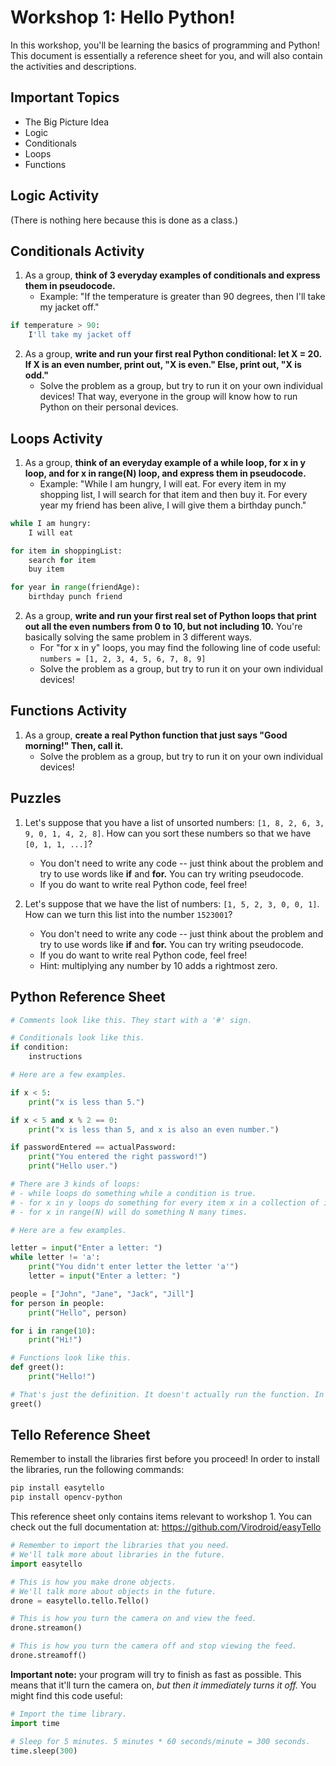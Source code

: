 # Workshop 1: Hello Python!

In this workshop, you'll be learning the basics of programming and Python! This document is essentially a reference sheet for you, and will also contain the activities and descriptions.

## Important Topics

- The Big Picture Idea
- Logic
- Conditionals
- Loops
- Functions

## Logic Activity

(There is nothing here because this is done as a class.)

## Conditionals Activity

1. As a group, **think of 3 everyday examples of conditionals and express them in pseudocode.**
   - Example: "If the temperature is greater than 90 degrees, then I'll take my jacket off."
```python
if temperature > 90:
	I'll take my jacket off
```

2. As a group, **write and run your first real Python conditional: let X = 20. If X is an even number, print out, "X is even." Else, print out, "X is odd."**
   - Solve the problem as a group, but try to run it on your own individual devices! That way, everyone in the group will know how to run Python on their personal devices.

## Loops Activity

1. As a group, **think of an everyday example of a while loop, for x in y loop, and for x in range(N) loop, and express them in pseudocode.**
   - Example: "While I am hungry, I will eat. For every item in my shopping list, I will search for that item and then buy it. For every year my friend has been alive, I will give them a birthday punch."
```python
while I am hungry:
	I will eat

for item in shoppingList:
	search for item
	buy item

for year in range(friendAge):
	birthday punch friend
```

2. As a group, **write and run your first real set of Python loops that print out all the even numbers from 0 to 10, but not including 10.** You're basically solving the same problem in 3 different ways.
   - For "for x in y" loops, you may find the following line of code useful: `numbers = [1, 2, 3, 4, 5, 6, 7, 8, 9]`
   - Solve the problem as a group, but try to run it on your own individual devices!

## Functions Activity

1. As a group, **create a real Python function that just says "Good morning!" Then, call it.**
   - Solve the problem as a group, but try to run it on your own individual devices!

## Puzzles

1. Let's suppose that you have a list of unsorted numbers: `[1, 8, 2, 6, 3, 9, 0, 1, 4, 2, 8]`. How can you sort these numbers so that we have `[0, 1, 1, ...]`?
   - You don't need to write any code -- just think about the problem and try to use words like **if** and **for.** You can try writing pseudocode.
   - If you do want to write real Python code, feel free!

2. Let's suppose that we have the list of numbers: `[1, 5, 2, 3, 0, 0, 1]`. How can we turn this list into the number `1523001`?
   - You don't need to write any code -- just think about the problem and try to use words like **if** and **for.** You can try writing pseudocode.
   - If you do want to write real Python code, feel free!
   - Hint: multiplying any number by 10 adds a rightmost zero.

## Python Reference Sheet

```python
# Comments look like this. They start with a '#' sign.

# Conditionals look like this.
if condition:
	instructions

# Here are a few examples.

if x < 5:
	print("x is less than 5.")

if x < 5 and x % 2 == 0:
	print("x is less than 5, and x is also an even number.")

if passwordEntered == actualPassword:
	print("You entered the right password!")
	print("Hello user.")

# There are 3 kinds of loops:
# - while loops do something while a condition is true.
# - for x in y loops do something for every item x in a collection of items y.
# - for x in range(N) will do something N many times.

# Here are a few examples.

letter = input("Enter a letter: ")
while letter != 'a':
	print("You didn't enter letter the letter 'a'")
	letter = input("Enter a letter: ")

people = ["John", "Jane", "Jack", "Jill"]
for person in people:
	print("Hello", person)

for i in range(10):
	print("Hi!")

# Functions look like this.
def greet():
	print("Hello!")

# That's just the definition. It doesn't actually run the function. In order to do that, you need to call it.
greet()
```

## Tello Reference Sheet

Remember to install the libraries first before you proceed! In order to install the libraries, run the following commands:

```sh
pip install easytello
pip install opencv-python
```

This reference sheet only contains items relevant to workshop 1. You can check out the full documentation at: https://github.com/Virodroid/easyTello

```python
# Remember to import the libraries that you need.
# We'll talk more about libraries in the future.
import easytello

# This is how you make drone objects.
# We'll talk more about objects in the future.
drone = easytello.tello.Tello()

# This is how you turn the camera on and view the feed.
drone.streamon()

# This is how you turn the camera off and stop viewing the feed.
drone.streamoff()
```

**Important note:** your program will try to finish as fast as possible. This means that it'll turn the camera on, *but then it immediately turns it off.* You might find this code useful:

```python
# Import the time library.
import time

# Sleep for 5 minutes. 5 minutes * 60 seconds/minute = 300 seconds.
time.sleep(300)
```
